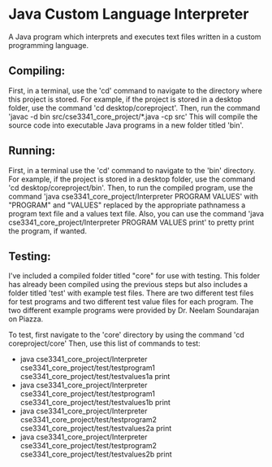 # Java Custom Language Interpreter
A Java program which interprets and executes text files written in a custom programming language.

## Compiling:
First, in a terminal, use the 'cd' command to navigate to the directory where this project is stored.
For example, if the project is stored in a desktop folder, use the command 'cd desktop/coreproject'.
Then, run the command 'javac -d bin src/cse3341_core_project/\*.java -cp src'
This will compile the source code into executable Java programs in a new folder titled 'bin'.

## Running:
First, in a terminal use the 'cd' command to navigate to the 'bin' directory.
For example, if the project is stored in a desktop folder, use the command 'cd desktop/coreproject/bin'.
Then, to run the compiled program, use the command 'java cse3341_core_project/Interpreter PROGRAM VALUES' with "PROGRAM" and "VALUES" replaced by the appropriate pathnamess a program text file and a values text file.
Also, you can use the command 'java cse3341_core_project/Interpreter PROGRAM VALUES print' to pretty print the program, if wanted.

## Testing:
I've included a compiled folder titled "core" for use with testing.
This folder has already been compiled using the previous steps but also includes a folder titled 'test' with example test files.
There are two different test files for test programs and two different test value files for each program.
The two different example programs were provided by Dr. Neelam Soundarajan on Piazza.

To test, first navigate to the 'core' directory by using the command 'cd coreproject/core'
Then, use this list of commands to test:

- java cse3341_core_project/Interpreter cse3341_core_project/test/testprogram1 cse3341_core_project/test/testvalues1a print
- java cse3341_core_project/Interpreter cse3341_core_project/test/testprogram1 cse3341_core_project/test/testvalues1b print
- java cse3341_core_project/Interpreter cse3341_core_project/test/testprogram2 cse3341_core_project/test/testvalues2a print
- java cse3341_core_project/Interpreter cse3341_core_project/test/testprogram2 cse3341_core_project/test/testvalues2b print
